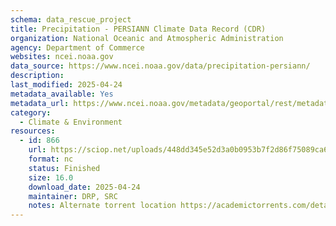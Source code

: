 ```yaml
---
schema: data_rescue_project 
title: Precipitation - PERSIANN Climate Data Record (CDR)
organization: National Oceanic and Atmospheric Administration
agency: Department of Commerce
websites: ncei.noaa.gov
data_source: https://www.ncei.noaa.gov/data/precipitation-persiann/
description: 
last_modified: 2025-04-24
metadata_available: Yes
metadata_url: https://www.ncei.noaa.gov/metadata/geoportal/rest/metadata/item/gov.noaa.ncdcC00854/html#
category:
  - Climate & Environment 
resources:
  - id: 866
    url: https://sciop.net/uploads/448dd345e52d3a0b0953b7f2d86f75089ca61a24
    format: nc
    status: Finished
    size: 16.0
    download_date: 2025-04-24
    maintainer: DRP, SRC
    notes: Alternate torrent location https://academictorrents.com/details/448dd345e52d3a0b0953b7f2d86f75089ca61a24
---
```


